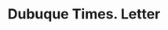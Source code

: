 ---
doi: 10.7916/D8K94KJ4
date_other: '1880'
date_other_textual: '1880'
form: correspondence
genre:
- Letters (correspondence)
name:
- Dubuque Times
object_in_context_url: https://biggert.cul.columbia.edu/items/view/ave_biggert_00139
subject_hierarchical_geographic:
- Dubuque, Iowa, United States
subject_name:
- Dubuque Times
title: Dubuque Times. Letter
sort_title: Dubuque Times. Letter
call_number: ave_biggert_00139
coordinates:
- 42.504321,-90.686865
pid: ave_biggert_00139
identifiers: ave_biggert_00139
thumbnail: https://derivativo-1.library.columbia.edu/iiif/2/ldpd:342922/full/!256,256/0/native.jpg
permalink: /biggert/ave_biggert_00139/
layout: iiif-image-page
---
